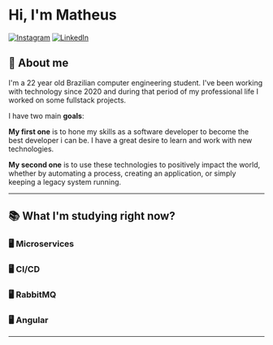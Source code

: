 # Hi, I'm Matheus

[![Instagram][instagram-shield]][instagram-url]
[![LinkedIn][linkedin-shield]][linkedin-url]

## 👦 **About me**
I'm a 22 year old Brazilian computer engineering student. I've been working with technology since 2020 and during that period of my professional life I worked on some fullstack projects.

I have two main **goals**:

**My first one** is to hone my skills as a software developer to become the best developer i can be. I have a great desire to learn and work with new technologies.

**My second one** is to use these technologies to positively impact the world, whether by automating a process, creating an application, or simply keeping a legacy system running.

---
## 📚 What I'm studying right now?

### 🖥️ **Microservices**

### 🖥️ **CI/CD**

### 🖥️ **RabbitMQ**

### 🖥️ **Angular**

---

<!--- Shields -->
[linkedin-shield]: https://img.shields.io/badge/LinkedIn-074F97?&style=for-the-badge&logo=LinkedIn&logoColor=white

[instagram-shield]: https://img.shields.io/badge/Instagram-A5112D?&style=for-the-badge&logo=Instagram&logoColor=white


<!--- Urls ---->
[linkedin-url]: https://www.linkedin.com/in/matheus-oliveira-2409/
[instagram-url]: https://www.instagram.com/maath_eeuus.me/

